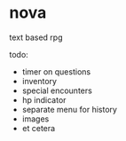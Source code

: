 # nova

text based rpg

todo:

- timer on questions
- inventory
- special encounters
- hp indicator
- separate menu for history
- images
- et cetera
